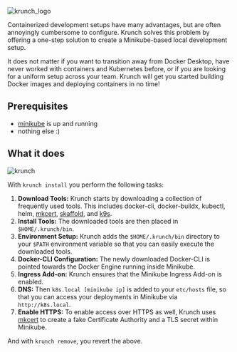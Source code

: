 ![krunch_logo](https://user-images.githubusercontent.com/47751895/235236895-9b07f0fe-351d-4ef1-8713-0d98888af5ce.svg)

Containerized development setups have many advantages, but are often annoyingly cumbersome to configure. Krunch solves
this problem by offering a one-step solution to create a Minikube-based local development setup. 

It does not matter if you want to transition away from Docker Desktop, have never worked with containers and Kubernetes 
before, or if you are looking for a uniform setup across your team. Krunch will get you started building Docker images
and deploying containers in no time!

## Prerequisites
- [minikube](https://minikube.sigs.k8s.io/docs/start/) is up and running
- nothing else :)

## What it does
![krunch](https://github.com/timowuttke/krunch/assets/47751895/ec4cfd20-50b6-4d47-922e-c987de84570b)

With `krunch install` you perform the following tasks:
1. **Download Tools:** Krunch starts by downloading a collection of frequently used tools. This includes docker-cli, 
docker-buildx, kubectl, helm, [mkcert](https://github.com/FiloSottile/mkcert), 
[skaffold](https://github.com/GoogleContainerTools/skaffold), 
and [k9s](https://github.com/derailed/k9s).
2. **Install Tools:** The downloaded tools are then placed in `$HOME/.krunch/bin`.
3. **Environment Setup:** Krunch adds the `$HOME/.krunch/bin` directory to your `$PATH` environment variable so that you
can easily execute the downloaded tools.
4. **Docker-CLI Configuration:** The newly downloaded Docker-CLI is pointed towards the Docker Engine running inside 
Minikube.
5. **Ingress Add-on:** Krunch ensures that the Minikube Ingress Add-on is enabled.
6. **DNS:** Then `k8s.local [minikube ip]` is added to your `etc/hosts` file, so that you can access 
your deployments in Minikube via `http://k8s.local`.
7. **Enable HTTPS:** To enable access over HTTPS as well, Krunch uses [mkcert](https://github.com/FiloSottile/mkcert) 
to create a fake Certificate Authority and a TLS secret within Minikube.

And with `krunch remove`, you revert the above.
